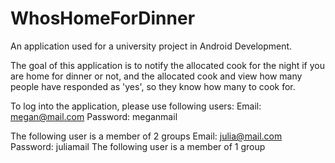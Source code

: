 # WhosHomeForDinner

An application used for a university project in Android Development. 


The goal of this application is to notify the allocated cook for the night if you are home for dinner or not, and the allocated cook and view how many people have responded as 'yes', so they know how many to cook for. 


To log into the application, please use following users:
Email: megan@mail.com
Password: meganmail

The following user is a member of 2 groups
Email: julia@mail.com
Password: juliamail
The following user is a member of 1 group
